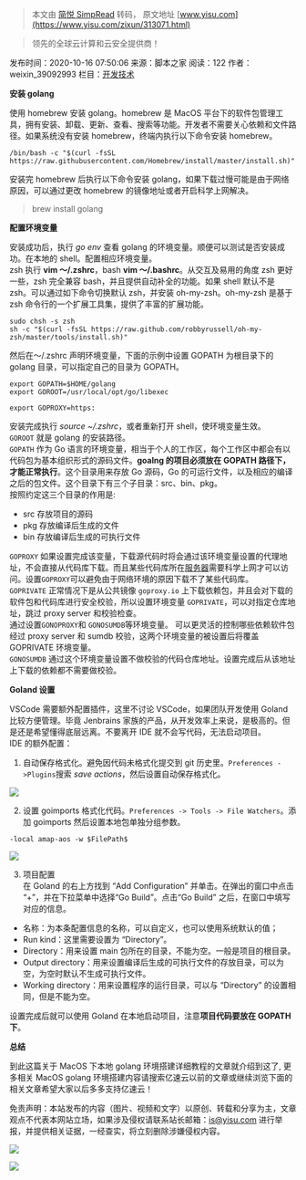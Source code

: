 > 本文由 [简悦 SimpRead](http://ksria.com/simpread/) 转码， 原文地址 [www.yisu.com](https://www.yisu.com/zixun/313071.html)

> 领先的全球云计算和云安全提供商！

发布时间：2020-10-16 07:50:06 来源：脚本之家 阅读：122 作者：weixin_39092993 栏目：[开发技术](https://www.yisu.com/zixun/kf/)

**安装 golang**

使用 homebrew 安装 golang。homebrew 是 MacOS 平台下的软件包管理工具，拥有安装、卸载、更新、查看、搜索等功能。开发者不需要关心依赖和文件路径。如果系统没有安装 homebrew，终端内执行以下命令安装 homebrew。

```
/bin/bash -c "$(curl -fsSL https://raw.githubusercontent.com/Homebrew/install/master/install.sh)"

```

安装完 homebrew 后执行以下命令安装 golang，如果下载过慢可能是由于网络原因，可以通过更改 homebrew 的镜像地址或者开启科学上网解决。

> brew install golang

**配置环境变量**

安装成功后，执行 _go env_ 查看 golang 的环境变量。顺便可以测试是否安装成功。在本地的 shell。配置相应环境变量。  
zsh 执行 **vim ～/.zshrc**，bash **vim ～/.bashrc**。从交互及易用的角度 zsh 更好一些，zsh 完全兼容 bash，并且提供自动补全的功能。如果 shell 默认不是 zsh。可以通过如下命令切换默认 zsh，并安装 oh-my-zsh。oh-my-zsh 是基于 zsh 命令行的一个扩展工具集，提供了丰富的扩展功能。

```
sudo chsh -s zsh
sh -c "$(curl -fsSL https://raw.github.com/robbyrussell/oh-my-zsh/master/tools/install.sh)"

```

然后在～/.zshrc 声明环境变量，下面的示例中设置 GOPATH 为根目录下的 golang 目录，可以指定自己的目录为 GOPATH。

```
export GOPATH=$HOME/golang
export GOROOT=/usr/local/opt/go/libexec

export GOPROXY=https:

```

安装完成执行 _source ~/.zshrc_，或者重新打开 shell，使环境变量生效。  
`GOROOT` 就是 golang 的安装路径。  
`GOPATH` 作为 Go 语言的环境变量，相当于个人的工作区，每个工作区中都会有以代码包为基本组织形式的源码文件。**goalng 的项目必须放在 GOPATH 路径下，才能正常执行**。这个目录用来存放 Go 源码，Go 的可运行文件，以及相应的编译之后的包文件。这个目录下有三个子目录：src、bin、pkg。  
按照约定这三个目录的作用是:

*   src 存放项目的源码
*   pkg 存放编译后生成的文件
*   bin 存放编译后生成的可执行文件

`GOPROXY` 如果设置完成该变量，下载源代码时将会通过该环境变量设置的代理地址，不会直接从代码库下载。而且某些代码库所在[服务器](https://www.yisu.com/ "服务器")需要科学上网才可以访问。设置`GOPROXY`可以避免由于网络环境的原因下载不了某些代码库。  
`GOPRIVATE` 正常情况下是从公共镜像 `goproxy.io` 上下载依赖包，并且会对下载的软件包和代码库进行安全校验，所以设置环境变量 `GOPRIVATE`，可以对指定仓库地址，跳过 proxy server 和校验检查。  
通过设置`GONOPROXY`和 `GONOSUMDB`等环境变量。 可以更灵活的控制哪些依赖软件包经过 proxy server 和 sumdb 校验，这两个环境变量的被设置后将覆盖 GOPRIVATE 环境变量。  
`GONOSUMDB` 通过这个环境变量设置不做校验的代码仓库地址。设置完成后从该地址上下载的依赖都不需要做校验。

**Goland 设置**

VSCode 需要额外配置插件，这里不讨论 VSCode，如果团队开发使用 Goland 比较方便管理。毕竟 Jenbrains 家族的产品，从开发效率上来说，是极高的。但是还是希望懂得底层远离。不要离开 IDE 就不会写代码，无法启动项目。  
IDE 的额外配置：  
1. 自动保存格式化。避免因代码未格式化提交到 git 历史里。`Preferences ->Plugins`搜索 _save actions_，然后设置自动保存格式化。

![](https://cache.yisu.com/upload/information/20200903/112/823.png)

2. 设置 goimports 格式化代码。`Preferences -> Tools -> File Watchers`。添加 goimports 然后设置本地包单独分组参数。

```
-local amap-aos -w $FilePath$

```

![](https://cache.yisu.com/upload/information/20200903/112/824.jpg)

3. 项目配置  
在 Goland 的右上方找到 “Add Configuration” 并单击。在弹出的窗口中点击 “+”，并在下拉菜单中选择“Go Build”。点击“Go Build” 之后，在窗口中填写对应的信息。

*   名称：为本条配置信息的名称，可以自定义，也可以使用系统默认的值；
*   Run kind：这里需要设置为 “Directory”。
*   Directory：用来设置 main 包所在的目录，不能为空。一般是项目的根目录。
*   Output directory：用来设置编译后生成的可执行文件的存放目录，可以为空，为空时默认不生成可执行文件。
*   Working directory：用来设置程序的运行目录，可以与 “Directory” 的设置相同，但是不能为空。

设置完成后就可以使用 Goland 在本地启动项目，注意**项目代码要放在 GOPATH 下**。

**总结**

到此这篇关于 MacOS 下本地 golang 环境搭建详细教程的文章就介绍到这了, 更多相关 MacOS golang 环境搭建内容请搜索亿速云以前的文章或继续浏览下面的相关文章希望大家以后多多支持亿速云！

免责声明：本站发布的内容（图片、视频和文字）以原创、转载和分享为主，文章观点不代表本网站立场，如果涉及侵权请联系站长邮箱：is@yisu.com 进行举报，并提供相关证据，一经查实，将立刻删除涉嫌侵权内容。

[![](https://cache.yisu.com/www/images/information/zixun-detail-guanggao.jpg)](https://www.yisu.com/coupon/?f=zixun&ystimes=zc2020)

[![](https://cache.yisu.com/www/images/information/list-head-img.png)](https://www.yisu.com/coupon/?f=zixun&ystimes=zc2020=right)